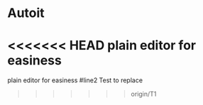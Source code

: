 # Autoit
<<<<<<< HEAD
plain editor for easiness 
=======
plain editor for easiness 
#line2
Test to replace
>>>>>>> origin/T1
